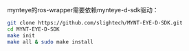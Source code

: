 mynteye的ros-wrapper需要依赖mynteye-d-sdk驱动：

```bash
git clone https://github.com/slightech/MYNT-EYE-D-SDK.git
cd MYNT-EYE-D-SDK
make init
make all & sudo make install
```
